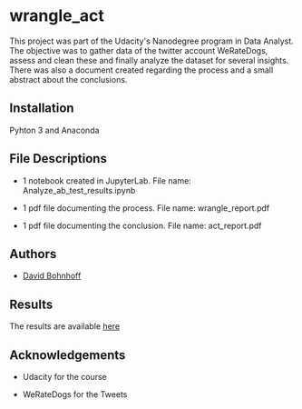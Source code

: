 # wrangle_act
This project was part of the Udacity's Nanodegree program in Data Analyst. The objective was to gather data of the twitter account WeRateDogs, assess and clean these and finally analyze the dataset for several insights. There was also a document created regarding the process and a small abstract about the conclusions.

## Installation

Pyhton 3 and Anaconda

## File Descriptions

- 1 notebook created in JupyterLab. File name: Analyze_ab_test_results.ipynb

- 1 pdf file documenting the process. File name: wrangle_report.pdf

- 1 pdf file documenting the conclusion. File name: act_report.pdf


## Authors
- [David Bohnhoff](https://github.com/DataaDave)

## Results
The results are available [here](https://github.com/DataaDave/wrangle_act/blob/master/wrangle_act.ipynb)

## Acknowledgements

- Udacity for the course

- WeRateDogs for the Tweets
